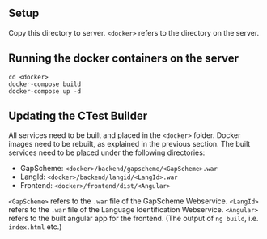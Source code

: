 ## Setup

Copy this directory to server. 
`<docker>` refers to the directory on the server.

## Running the docker containers on the server

```
cd <docker>
docker-compose build
docker-compose up -d
```

## Updating the CTest Builder

All services need to be built and placed in the `<docker>` folder. Docker images need to be rebuilt, as explained in the previous section. 
The built services need to be placed under the following directories:

+ GapScheme: `<docker>/backend/gapscheme/<GapScheme>.war`
+ LangId: `<docker>/backend/langid/<LangId>.war`
+ Frontend: `<docker>/frontend/dist/<Angular>`

`<GapScheme>` refers to the `.war` file of the GapScheme Webservice.
`<LangId>` refers to the `.war` file of the Language Identification Webservice. 
`<Angular>` refers to the built angular app for the frontend. (The output of `ng build`, i.e. `index.html` etc.)